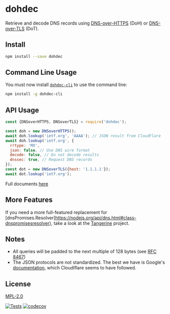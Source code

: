 # dohdec

Retrieve and decode DNS records using [DNS-over-HTTPS](https://tools.ietf.org/html/rfc8484) (DoH) or [DNS-over-TLS](https://tools.ietf.org/html/rfc7858) (DoT).

## Install

```bash
npm install --save dohdec
```

## Command Line Usage

You must now install
[`dohdec-cli`](https://github.com/hildjj/dohdec/tree/main/pkg/dohdec-cli)
to use the command line:

```bash
npm install -g dohdec-cli
```

## API Usage

```js
const {DNSoverHTTPS, DNSoverTLS} = require('dohdec');

const doh = new DNSoverHTTPS();
await doh.lookup('ietf.org', 'AAAA'); // JSON result from CloudFlare
await doh.lookup('ietf.org', {
  rrtype: 'MX',
  json: false, // Use DNS wire format
  decode: false, // Do not decode results
  dnssec: true, // Request DNS records
});
const dot = new DNSoverTLS({host: '1.1.1.1'});
await dot.lookup('ietf.org');
```

Full documents [here](https://hildjj.github.io/dohdec/)

## More Features

If you need a more full-featured replacement for
[dnsPromises.Resolver]https://nodejs.org/api/dns.html#class-dnspromisesresolver),
take a look at the
[Tangerine](https://github.com/forwardemail/nodejs-dns-over-https-tangerine)
project.

## Notes

- All queries will be padded to the next multiple of 128 bytes (see [RFC 8467](https://datatracker.ietf.org/doc/html/rfc8467#section-4.1))
- The JSON protocols are not standardized.  The best we have is Google's [documentation](https://developers.google.com/speed/public-dns/docs/doh/json), which Cloudlflare seems to have followed.

## License

[MPL-2.0](https://www.mozilla.org/en-US/MPL/2.0/)

[![Tests](https://github.com/hildjj/dohdec/actions/workflows/node.js.yml/badge.svg)](https://github.com/hildjj/dohdec/actions/workflows/node.js.yml)
[![codecov](https://codecov.io/gh/hildjj/dohdec/branch/main/graph/badge.svg?token=qYy1UyK9S5)](https://codecov.io/gh/hildjj/dohdec)
